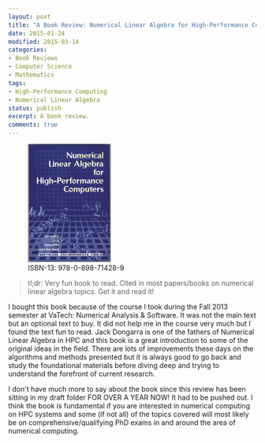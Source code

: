 ```yaml
---
layout: post
title: "A Book Review: Numerical Linear Algebra for High-Performance Computers by Jack Dongarra"
date: 2015-01-24
modified: 2015-03-14
categories:
- Book Reviews
- Computer Science
- Mathematics
tags:
- High-Performance Computing
- Numerical Linear Algebra
status: publish
excerpt: A book review.
comments: true
---
```


<figure>
	<img src="/images/numerical-linear-algebra_dongarra.jpg">
	<figcaption>ISBN-13: 978-0-898-71428-9</figcaption>
</figure>

> tl;dr: Very fun book to read. Cited in most papers/books on numerical linear algebra topics. Get it and read it!

I bought this book because of the course I took during the Fall 2013 semester at VaTech: Numerical Analysis & Software. It was not the main text but an optional text to buy. It did not help me in the course very much but I found the text fun to read. Jack Dongarra is one of the fathers of Numerical Linear Algebra in HPC and this book is a great introduction to some of the original ideas in the field. There are lots of improvements these days on the algorithms and methods presented but it is always good to go back and study the foundational materials before diving deep and trying to understand the forefront of current research.

I don't have much more to say about the book since this review has been sitting in my draft folder FOR OVER A YEAR NOW! It had to be pushed out. I think the book is fundamental if you are interested in numerical computing on HPC systems and some (if not all) of the topics covered will most likely be on comprehensive/qualifying PhD exams in and around the area of numerical computing.